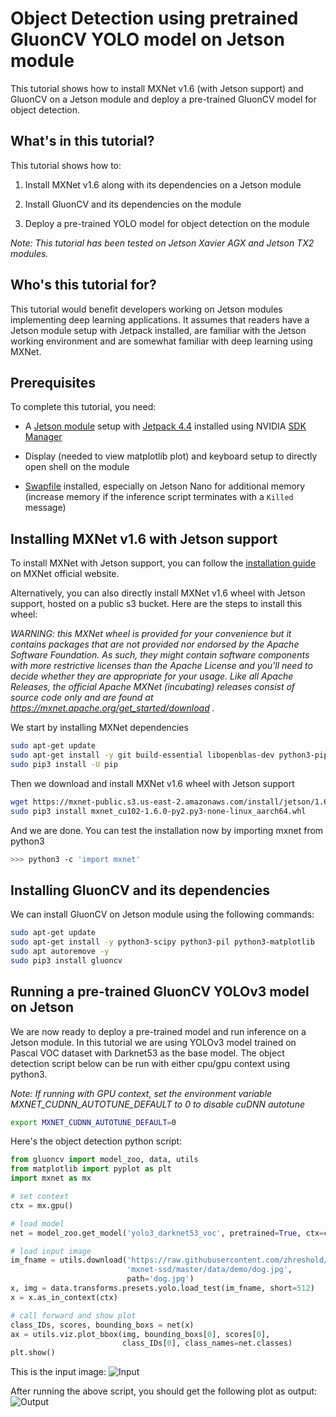 <!--- Licensed to the Apache Software Foundation (ASF) under one -->
<!--- or more contributor license agreements.  See the NOTICE file -->
<!--- distributed with this work for additional information -->
<!--- regarding copyright ownership.  The ASF licenses this file -->
<!--- to you under the Apache License, Version 2.0 (the -->
<!--- "License"); you may not use this file except in compliance -->
<!--- with the License.  You may obtain a copy of the License at -->

<!---   http://www.apache.org/licenses/LICENSE-2.0 -->

<!--- Unless required by applicable law or agreed to in writing, -->
<!--- software distributed under the License is distributed on an -->
<!--- "AS IS" BASIS, WITHOUT WARRANTIES OR CONDITIONS OF ANY -->
<!--- KIND, either express or implied.  See the License for the -->
<!--- specific language governing permissions and limitations -->
<!--- under the License. -->

# Object Detection using pretrained GluonCV YOLO model on Jetson module

This tutorial shows how to install MXNet v1.6 (with Jetson support) and GluonCV on a Jetson module and deploy a pre-trained GluonCV model for object detection.

## What's in this tutorial?

This tutorial shows how to:

1. Install MXNet v1.6 along with its dependencies on a Jetson module

2. Install GluonCV and its dependencies on the module

3. Deploy a pre-trained YOLO model for object detection on the module

*Note: This tutorial has been tested on Jetson Xavier AGX  and Jetson TX2 modules.*

## Who's this tutorial for?

This tutorial would benefit developers working on Jetson modules implementing deep learning applications. It assumes that readers have a Jetson module setup with Jetpack installed, are familiar with the Jetson working environment and are somewhat familiar with deep learning using MXNet.

## Prerequisites

To complete this tutorial, you need:

* A [Jetson module](https://developer.nvidia.com/embedded/develop/hardware) setup with [Jetpack 4.4](https://docs.nvidia.com/jetson/jetpack/release-notes/) installed using NVIDIA [SDK Manager](https://developer.nvidia.com/nvidia-sdk-manager)

* Display (needed to view matplotlib plot) and keyboard setup to directly open shell on the module

* [Swapfile](https://help.ubuntu.com/community/SwapFaq) installed, especially on Jetson Nano for additional memory (increase memory if the inference script terminates with a `Killed` message)

## Installing MXNet v1.6 with Jetson support

To install MXNet with Jetson support, you can follow the [installation guide](https://mxnet.apache.org/get_started/jetson_setup) on MXNet official website.

Alternatively, you can also directly install MXNet v1.6 wheel with Jetson support, hosted on a public s3 bucket. Here are the steps to install this wheel:

*WARNING: this MXNet wheel is provided for your convenience but it contains packages that are not provided nor endorsed by the Apache Software Foundation.
As such, they might contain software components with more restrictive licenses than the Apache License and you'll need to decide whether they are appropriate for your usage. Like all Apache Releases, the
official Apache MXNet (incubating) releases consist of source code only and are found at https://mxnet.apache.org/get_started/download .*

We start by installing MXNet dependencies
```bash
sudo apt-get update
sudo apt-get install -y git build-essential libopenblas-dev python3-pip
sudo pip3 install -U pip
```

Then we download and install MXNet v1.6 wheel with Jetson support
```bash
wget https://mxnet-public.s3.us-east-2.amazonaws.com/install/jetson/1.6.0/mxnet_cu102-1.6.0-py2.py3-none-linux_aarch64.whl
sudo pip3 install mxnet_cu102-1.6.0-py2.py3-none-linux_aarch64.whl
```

And we are done. You can test the installation now by importing mxnet from python3
```bash
>>> python3 -c 'import mxnet'
```

## Installing GluonCV and its dependencies

We can install GluonCV on Jetson module using the following commands: 
```bash
sudo apt-get update
sudo apt-get install -y python3-scipy python3-pil python3-matplotlib
sudo apt autoremove -y
sudo pip3 install gluoncv
```

## Running a pre-trained GluonCV YOLOv3 model on Jetson

We are now ready to deploy a pre-trained model and run inference on a Jetson module. In this tutorial we are using YOLOv3 model trained on Pascal VOC dataset with Darknet53 as the base model. The object detection script below can be run with either cpu/gpu context using python3.

*Note: If running with GPU context, set the environment variable MXNET_CUDNN_AUTOTUNE_DEFAULT to 0 to disable cuDNN autotune*
```bash
export MXNET_CUDNN_AUTOTUNE_DEFAULT=0
```

Here's the object detection python script:
```python
from gluoncv import model_zoo, data, utils
from matplotlib import pyplot as plt
import mxnet as mx

# set context
ctx = mx.gpu()

# load model
net = model_zoo.get_model('yolo3_darknet53_voc', pretrained=True, ctx=ctx)

# load input image
im_fname = utils.download('https://raw.githubusercontent.com/zhreshold/' +
                          'mxnet-ssd/master/data/demo/dog.jpg',
                          path='dog.jpg')
x, img = data.transforms.presets.yolo.load_test(im_fname, short=512)
x = x.as_in_context(ctx)

# call forward and show plot
class_IDs, scores, bounding_boxs = net(x)
ax = utils.viz.plot_bbox(img, bounding_boxs[0], scores[0],
                         class_IDs[0], class_names=net.classes)
plt.show()
```

This is the input image:
![Input](https://raw.githubusercontent.com/zhreshold/mxnet-ssd/master/data/demo/dog.jpg)

After running the above script, you should get the following plot as output:
![Output](https://gluon-cv.mxnet.io/_images/sphx_glr_demo_yolo_001.png)

